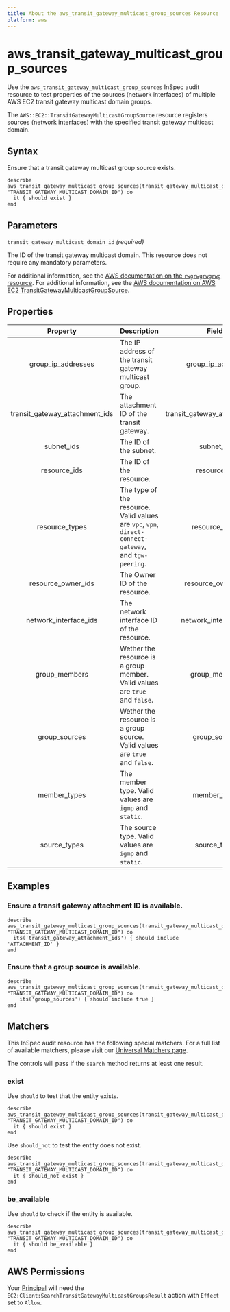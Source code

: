 ```yaml
---
title: About the aws_transit_gateway_multicast_group_sources Resource
platform: aws
---
```


# aws\_transit\_gateway\_multicast\_group\_sources

Use the `aws_transit_gateway_multicast_group_sources` InSpec audit resource to test properties of the sources (network interfaces) of multiple AWS EC2 transit gateway multicast domain groups.

The `AWS::EC2::TransitGatewayMulticastGroupSource` resource registers sources (network interfaces) with the specified transit gateway multicast domain.

## Syntax

Ensure that a transit gateway multicast group source exists.

    describe aws_transit_gateway_multicast_group_sources(transit_gateway_multicast_domain_id: "TRANSIT_GATEWAY_MULTICAST_DOMAIN_ID") do
      it { should exist }
    end

## Parameters

`transit_gateway_multicast_domain_id` _(required)_

The ID of the transit gateway multicast domain.
This resource does not require any mandatory parameters.

For additional information, see the [AWS documentation on the `rwgrwgrwgrwg` resource]().
For additional information, see the [AWS documentation on AWS EC2 TransitGatewayMulticastGroupSource](https://docs.aws.amazon.com/AWSCloudFormation/latest/UserGuide/aws-resource-ec2-transitgatewaymulticastgroupsource.html).

## Properties

| Property | Description | Field |
| :---: | :--- | :---: |
| group_ip_addresses | The IP address of the transit gateway multicast group. | group_ip_address |
| transit_gateway_attachment_ids | The attachment ID of the transit gateway. | transit_gateway_attachment_id |
| subnet_ids | The ID of the subnet. | subnet_id |
| resource_ids | The ID of the resource. | resource_id |
| resource_types | The type of the resource. Valid values are `vpc`, `vpn`, `direct-connect-gateway`, and `tgw-peering`. | resource_type |
| resource_owner_ids | The Owner ID of the resource. | resource_owner_id |
| network_interface_ids | The network interface ID of the resource. | network_interface_id |
| group_members | Wether the resource is a group member. Valid values are `true` and `false`. | group_member |
| group_sources | Wether the resource is a group source. Valid values are `true` and `false`. | group_source |
| member_types | The member type. Valid values are `igmp` and `static`. | member_type |
| source_types | The source type. Valid values are `igmp` and `static`. | source_type |

## Examples

### Ensure a transit gateway attachment ID is available.

    describe aws_transit_gateway_multicast_group_sources(transit_gateway_multicast_domain_id: "TRANSIT_GATEWAY_MULTICAST_DOMAIN_ID") do
      its('transit_gateway_attachment_ids') { should include 'ATTACHMENT_ID' }
    end

### Ensure that a group source is available.

    describe aws_transit_gateway_multicast_group_sources(transit_gateway_multicast_domain_id: "TRANSIT_GATEWAY_MULTICAST_DOMAIN_ID") do
        its('group_sources') { should include true }
    end

## Matchers

This InSpec audit resource has the following special matchers. For a full list of available matchers, please visit our [Universal Matchers page](https://www.inspec.io/docs/reference/matchers/).

The controls will pass if the `search` method returns at least one result.

### exist

Use `should` to test that the entity exists.

    describe aws_transit_gateway_multicast_group_sources(transit_gateway_multicast_domain_id: "TRANSIT_GATEWAY_MULTICAST_DOMAIN_ID") do
      it { should exist }
    end

Use `should_not` to test the entity does not exist.

    describe aws_transit_gateway_multicast_group_sources(transit_gateway_multicast_domain_id: "TRANSIT_GATEWAY_MULTICAST_DOMAIN_ID") do
      it { should_not exist }
    end

### be_available

Use `should` to check if the entity is available.

    describe aws_transit_gateway_multicast_group_sources(transit_gateway_multicast_domain_id: "TRANSIT_GATEWAY_MULTICAST_DOMAIN_ID") do
      it { should be_available }
    end

## AWS Permissions

Your [Principal](https://docs.aws.amazon.com/IAM/latest/UserGuide/intro-structure.html#intro-structure-principal) will need the `EC2:Client:SearchTransitGatewayMulticastGroupsResult` action with `Effect` set to `Allow`.

